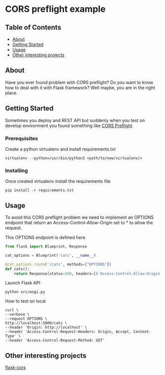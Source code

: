 # CORS preflight example

## Table of Contents

- [About](#about)
- [Getting Started](#getting_started)
- [Usage](#usage)
- [Other interesting projects](#projects)

## About <a name = "about"></a>

Have you ever found problem with CORS preflight?
Do you want to know how to deal with it with Flask framework?
Well maybe, you are in the right place.

## Getting Started <a name = "getting_started"></a>

Sometimes you deploy and REST API but suddenly when you test on develop environment you found something like
[CORS Preflight](https://developer.mozilla.org/en-US/docs/Glossary/Preflight_request)

### Prerequisites

Create a python virtualenv and install requirements.txt

```shell
virtualenv --python=/usr/bin/python3 <path/to/new/virtualenv/>
```

### Installing

Once created virtualenv install the requirements file

```shell
pip install -r requirements.txt
```

## Usage <a name = "usage"></a>

To avoid this CORS preflight problem we need to implement an OPTIONS endpoint that return an Access-Control-Allow-Origin set to * to allow the request.

This OPTIONS endpoint is defined here

```python
from flask import Blueprint, Response

cat_options = Blueprint('cats', __name__)

@cat_options.route('/cats', methods=["OPTIONS"])
def cats():
    return Response(status=200, headers=[('Access-Control-Allow-Origin', '*')])

```

Launch Flask API

```shell
python src/wsgi.py
```

How to test on local

```shell
curl \
--verbose \
--request OPTIONS \
http://localhost:5000/cats \
--header 'Origin: http://localhost' \
--header 'Access-Control-Request-Headers: Origin, Accept, Content-Type' \
--header 'Access-Control-Request-Method: GET'
```

## Other interesting projects <a name = 'projects'></a>

[flask-cors](https://github.com/corydolphin/flask-cors)